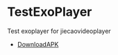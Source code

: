 # TestExoPlayer
Test exoplayer for jiecaovideoplayer

* [DownloadAPK](https://github.com/lipangit/TestExoPlayer/blob/master/downloads/app-debug.apk?raw=true)
